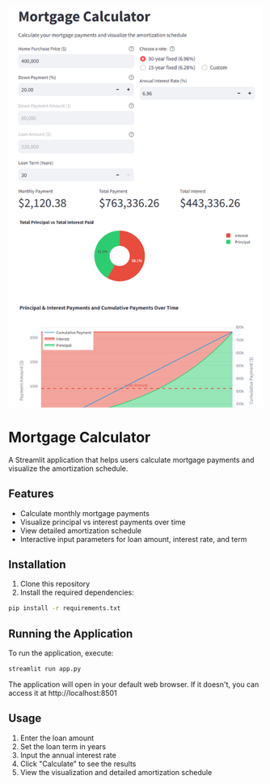 ![App Screenshot](screenshot.png)

# Mortgage Calculator

A Streamlit application that helps users calculate mortgage payments and visualize the amortization schedule.

## Features

- Calculate monthly mortgage payments
- Visualize principal vs interest payments over time
- View detailed amortization schedule
- Interactive input parameters for loan amount, interest rate, and term

## Installation

1. Clone this repository
2. Install the required dependencies:
```bash
pip install -r requirements.txt
```

## Running the Application

To run the application, execute:
```bash
streamlit run app.py
```

The application will open in your default web browser. If it doesn't, you can access it at http://localhost:8501

## Usage

1. Enter the loan amount
2. Set the loan term in years
3. Input the annual interest rate
4. Click "Calculate" to see the results
5. View the visualization and detailed amortization schedule 
